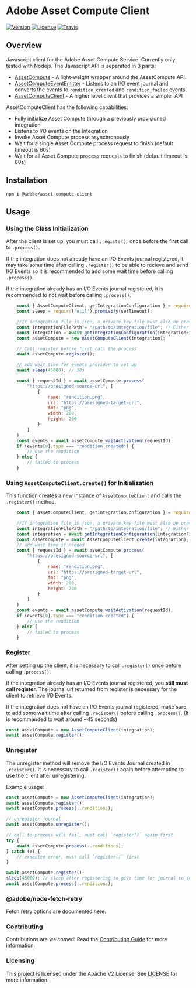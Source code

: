 # Adobe Asset Compute Client

[![Version](https://img.shields.io/npm/v/@adobe/asset-compute-client.svg)](https://npmjs.org/package/@adobe/asset-compute-client)
[![License](https://img.shields.io/badge/license-Apache--2.0-blue.svg)](http://www.apache.org/licenses/LICENSE-2.0)
[![Travis](https://travis-ci.com/adobe/asset-compute-client.svg?branch=master)](https://travis-ci.com/adobe/asset-compute-client)

## Overview

Javascript client for the Adobe Asset Compute Service. Currently only tested with Nodejs. The Javascript API is separated in 3 parts:

- [AssetCompute](lib/assetcompute.js) - A light-weight wrapper around the AssetCompute API.
- [AssetComputeEventEmitter](lib/eventemitter.js) - Listens to an I/O event journal and converts the events to `rendition_created` and `rendition_failed` events.
- [AssetComputeClient](lib/client.js) - A higher level client that provides a simpler API

AssetComputeClient has the following capabilities:

- Fully initialize Asset Compute through a previously provisioned integration
- Listens to I/O events on the integration
- Invoke Asset Compute process asynchronously
- Wait for a single Asset Compute process request to finish (default timeout is 60s)
- Wait for all Asset Compute process requests to finish (default timeout is 60s)

## Installation

```
npm i @adobe/asset-compute-client
```

## Usage

### Using the Class Initialization
After the client is set up, you must call `.register()` once before the first call to `.process()`.

If the integration does not already have an I/O Events journal registered, it may take some time after calling `.register()` to be able to recieve and send I/O Events so it is recommended to add some wait time before calling `.process()`.

If the integration already has an I/O Events journal registered, it is recommended to not wait before calling `.process()`.
```javascript
    const { AssetComputeClient, getIntegrationConfiguration } = require("@adobe/asset-compute-client");
    const sleep = require('util').promisify(setTimeout);

    //If integration file is json, a private key file must also be provided
    const integrationFilePath = "/path/to/integration/file"; // Either json or yaml format
    const integration = await getIntegrationConfiguration(integrationFilePath[, privateKeyFile]);
    const assetCompute = new AssetComputeClient(integration);

    // Call register before first call the process
    await assetCompute.register();

    // add wait time for events provider to set up
    await sleep(45000); // 30s

    const { requestId } = await assetCompute.process(
        "https://presigned-source-url", [
            {
                name: "rendition.png",
                url: "https://presigned-target-url",
                fmt: "png",
                width: 200,
                height: 200
            }
        ]
    )
    const events = await assetCompute.waitActivation(requestId);
    if (events[0].type === "rendition_created") {
        // use the rendition
    } else {
        // failed to process
    }
```

### Using `AssetComputeClient.create()` for Initialization

This function creates a new instance of `AssetComputeClient` and calls the `.register()` method.
```javascript
    const { AssetComputeClient, getIntegrationConfiguration } = require("@adobe/asset-compute-client");

    //If integration file is json, a private key file must also be provided
    const integrationFilePath = "/path/to/integration/file"; // Either json or yaml format
    const integration = await getIntegrationConfiguration(integrationFilePath[, privateKeyFile]);
    const assetCompute = await AssetComputeClient.create(integration);
    // add wait time if needed
    const { requestId } = await assetCompute.process(
        "https://presigned-source-url", [
            {
                name: "rendition.png",
                url: "https://presigned-target-url",
                fmt: "png",
                width: 200,
                height: 200
            }
        ]
    )
    const events = await assetCompute.waitActivation(requestId);
    if (events[0].type === "rendition_created") {
        // use the rendition
    } else {
        // failed to process
    }
```

### Register
After setting up the client, it is necessary to call `.register()` once before calling `.process()`.

If the integration already has an I/O Events journal registered, you __still must call register__. The journal url returned from register is necessary for the client to retrieve I/O Events.

If the integration does not have an I/O Events journal registered, make sure to add some wait time after calling `.register()` before calling `.process()`. (It is recommended to wait around ~45 seconds)
```js
const assetCompute = new AssetComputeClient(integration);
await assetCompute.register();
```

### Unregister
The unregister method will remove the I/O Events Journal created in `.register()`. It is necessary to call `.register()` again before attempting to use the client after unregistering.

Example usage:
```js
const assetCompute = new AssetComputeClient(integration);
await assetCompute.register();
await assetCompute.process(..renditions);

// unregister journal
await assetCompute.unregister();

// call to process will fail, must call `register()` again first
try {
    await assetCompute.process(..renditions);
} catch (e) {
    // expected error, must call `register()` first
}

await assetCompute.register();
sleep(45000); // sleep after registering to give time for journal to set up
await assetCompute.process(..renditions);
```

### @adobe/node-fetch-retry
Fetch retry options are documented [here](https://github.com/adobe/node-fetch-retry#optional-custom-parameters).


### Contributing
Contributions are welcomed! Read the [Contributing Guide](./.github/CONTRIBUTING.md) for more information.

### Licensing
This project is licensed under the Apache V2 License. See [LICENSE](LICENSE) for more information.
